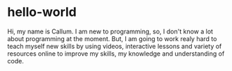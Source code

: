 # hello-world
Hi, my name is Callum. I am new to programming, so, I don't know a lot about programming at the moment. But, I am going to work realy hard to teach myself new skills by using videos, interactive lessons and variety of resources online to improve my skills, my knowledge and understanding of code. 
